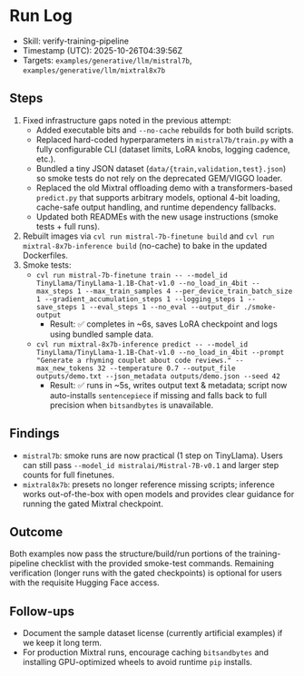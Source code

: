 # Run Log
- Skill: verify-training-pipeline
- Timestamp (UTC): 2025-10-26T04:39:56Z
- Targets: `examples/generative/llm/mistral7b`, `examples/generative/llm/mixtral8x7b`

## Steps
1. Fixed infrastructure gaps noted in the previous attempt:
   - Added executable bits and `--no-cache` rebuilds for both build scripts.
   - Replaced hard-coded hyperparameters in `mistral7b/train.py` with a fully configurable CLI (dataset limits, LoRA knobs, logging cadence, etc.).
   - Bundled a tiny JSON dataset (`data/{train,validation,test}.json`) so smoke tests do not rely on the deprecated GEM/VIGGO loader.
   - Replaced the old Mixtral offloading demo with a transformers-based `predict.py` that supports arbitrary models, optional 4-bit loading, cache-safe output handling, and runtime dependency fallbacks.
   - Updated both READMEs with the new usage instructions (smoke tests + full runs).
2. Rebuilt images via `cvl run mistral-7b-finetune build` and `cvl run mixtral-8x7b-inference build` (no-cache) to bake in the updated Dockerfiles.
3. Smoke tests:
   - `cvl run mistral-7b-finetune train -- --model_id TinyLlama/TinyLlama-1.1B-Chat-v1.0 --no_load_in_4bit --max_steps 1 --max_train_samples 4 --per_device_train_batch_size 1 --gradient_accumulation_steps 1 --logging_steps 1 --save_steps 1 --eval_steps 1 --no_eval --output_dir ./smoke-output`
     - Result: ✅ completes in ~6s, saves LoRA checkpoint and logs using bundled sample data.
   - `cvl run mixtral-8x7b-inference predict -- --model_id TinyLlama/TinyLlama-1.1B-Chat-v1.0 --no_load_in_4bit --prompt "Generate a rhyming couplet about code reviews." --max_new_tokens 32 --temperature 0.7 --output_file outputs/demo.txt --json_metadata outputs/demo.json --seed 42`
     - Result: ✅ runs in ~5s, writes output text & metadata; script now auto-installs `sentencepiece` if missing and falls back to full precision when `bitsandbytes` is unavailable.

## Findings
- `mistral7b`: smoke runs are now practical (1 step on TinyLlama). Users can still pass `--model_id mistralai/Mistral-7B-v0.1` and larger step counts for full finetunes.
- `mixtral8x7b`: presets no longer reference missing scripts; inference works out-of-the-box with open models and provides clear guidance for running the gated Mixtral checkpoint.

## Outcome
Both examples now pass the structure/build/run portions of the training-pipeline checklist with the provided smoke-test commands. Remaining verification (longer runs with the gated checkpoints) is optional for users with the requisite Hugging Face access.

## Follow-ups
- Document the sample dataset license (currently artificial examples) if we keep it long term.
- For production Mixtral runs, encourage caching `bitsandbytes` and installing GPU-optimized wheels to avoid runtime `pip` installs.
